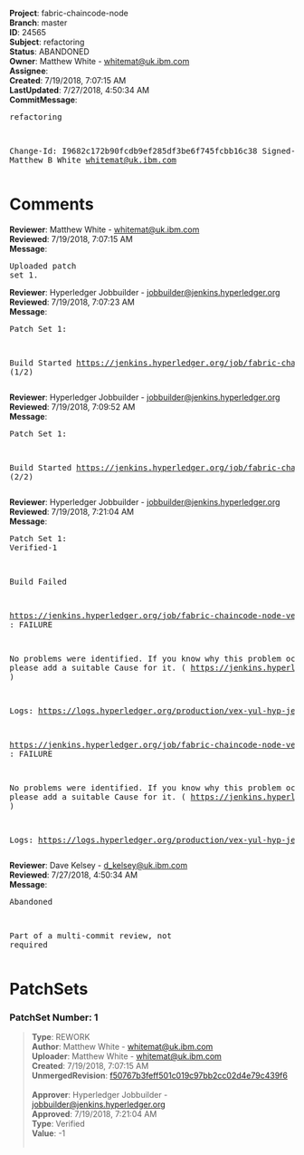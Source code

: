 <strong>Project</strong>: fabric-chaincode-node<br><strong>Branch</strong>: master<br><strong>ID</strong>: 24565<br><strong>Subject</strong>: refactoring<br><strong>Status</strong>: ABANDONED<br><strong>Owner</strong>: Matthew White - whitemat@uk.ibm.com<br><strong>Assignee</strong>:<br><strong>Created</strong>: 7/19/2018, 7:07:15 AM<br><strong>LastUpdated</strong>: 7/27/2018, 4:50:34 AM<br><strong>CommitMessage</strong>:<br><pre>refactoring

Change-Id: I9682c172b90fcdb9ef285df3be6f745fcbb16c38
Signed-off-by: Matthew B White <whitemat@uk.ibm.com>
</pre><h1>Comments</h1><strong>Reviewer</strong>: Matthew White - whitemat@uk.ibm.com<br><strong>Reviewed</strong>: 7/19/2018, 7:07:15 AM<br><strong>Message</strong>: <pre>Uploaded patch set 1.</pre><strong>Reviewer</strong>: Hyperledger Jobbuilder - jobbuilder@jenkins.hyperledger.org<br><strong>Reviewed</strong>: 7/19/2018, 7:07:23 AM<br><strong>Message</strong>: <pre>Patch Set 1:

Build Started https://jenkins.hyperledger.org/job/fabric-chaincode-node-verify-s390x/162/ (1/2)</pre><strong>Reviewer</strong>: Hyperledger Jobbuilder - jobbuilder@jenkins.hyperledger.org<br><strong>Reviewed</strong>: 7/19/2018, 7:09:52 AM<br><strong>Message</strong>: <pre>Patch Set 1:

Build Started https://jenkins.hyperledger.org/job/fabric-chaincode-node-verify-x86_64/208/ (2/2)</pre><strong>Reviewer</strong>: Hyperledger Jobbuilder - jobbuilder@jenkins.hyperledger.org<br><strong>Reviewed</strong>: 7/19/2018, 7:21:04 AM<br><strong>Message</strong>: <pre>Patch Set 1: Verified-1

Build Failed 

https://jenkins.hyperledger.org/job/fabric-chaincode-node-verify-x86_64/208/ : FAILURE

No problems were identified. If you know why this problem occurred, please add a suitable Cause for it. ( https://jenkins.hyperledger.org/job/fabric-chaincode-node-verify-x86_64/208/ )

Logs: https://logs.hyperledger.org/production/vex-yul-hyp-jenkins-3/fabric-chaincode-node-verify-x86_64/208

https://jenkins.hyperledger.org/job/fabric-chaincode-node-verify-s390x/162/ : FAILURE

No problems were identified. If you know why this problem occurred, please add a suitable Cause for it. ( https://jenkins.hyperledger.org/job/fabric-chaincode-node-verify-s390x/162/ )

Logs: https://logs.hyperledger.org/production/vex-yul-hyp-jenkins-3/fabric-chaincode-node-verify-s390x/162</pre><strong>Reviewer</strong>: Dave Kelsey - d_kelsey@uk.ibm.com<br><strong>Reviewed</strong>: 7/27/2018, 4:50:34 AM<br><strong>Message</strong>: <pre>Abandoned

Part of a multi-commit review, not required</pre><h1>PatchSets</h1><h3>PatchSet Number: 1</h3><blockquote><strong>Type</strong>: REWORK<br><strong>Author</strong>: Matthew White - whitemat@uk.ibm.com<br><strong>Uploader</strong>: Matthew White - whitemat@uk.ibm.com<br><strong>Created</strong>: 7/19/2018, 7:07:15 AM<br><strong>UnmergedRevision</strong>: [f50767b3feff501c019c97bb2cc02d4e79c439f6](https://github.com/hyperledger-gerrit-archive/fabric-chaincode-node/commit/f50767b3feff501c019c97bb2cc02d4e79c439f6)<br><br><strong>Approver</strong>: Hyperledger Jobbuilder - jobbuilder@jenkins.hyperledger.org<br><strong>Approved</strong>: 7/19/2018, 7:21:04 AM<br><strong>Type</strong>: Verified<br><strong>Value</strong>: -1<br><br></blockquote>